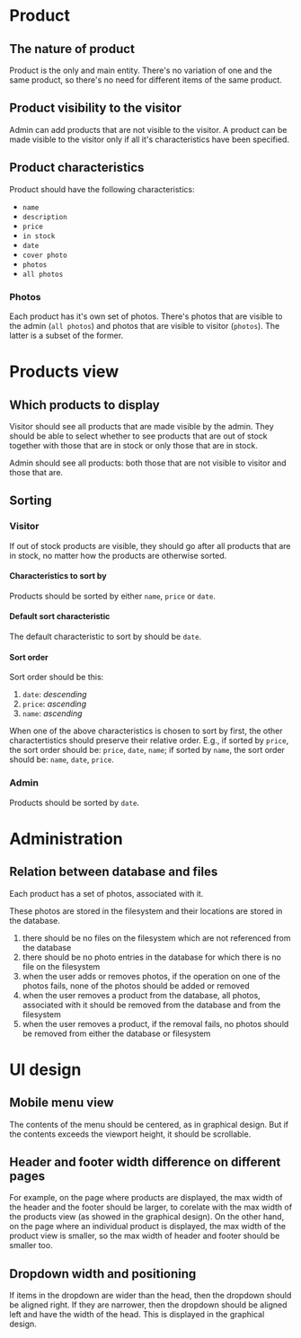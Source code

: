 # Product
## The nature of product
Product is the only and main entity. There's no variation of one and the same product, so there's no need for different items of the same product. 

## Product visibility to the visitor
Admin can add products that are not visible to the visitor. A product can be made visible to the visitor only if all it's characteristics have been specified.

## Product characteristics
Product should have the following characteristics:
* `name`
* `description`
* `price`
* `in stock`
* `date`
* `cover photo`
* `photos`
* `all photos`

### Photos
Each product has it's own set of photos. There's photos that are visible to the admin (`all photos`) and photos that are visible to visitor (`photos`). The latter is a subset of the former. 

# Products view
## Which products to display
Visitor should see all products that are made visible by the admin. They should be able to select whether to see products that are out of stock together with those that are in stock or only those that are in stock. 

Admin should see all products: both those that are not visible to visitor and those that are.

## Sorting
### Visitor
If out of stock products are visible, they should go after all products that are in stock, no matter how the products are otherwise sorted.

#### Characteristics to sort by
Products should be sorted by either `name`, `price` or `date`.

#### Default sort characteristic
The default characteristic to sort by should be `date`.

#### Sort order
Sort order should be this: 
1. `date`: *descending* 
2. `price`: *ascending*
3. `name`: *ascending*

When one of the above characteristics is chosen to sort by first, the other charactertistics should preserve their relative order. E.g., if sorted by `price`, the sort order should be: `price`, `date`, `name`; if sorted by `name`, the sort order should be: `name`, `date`, `price`.

### Admin
Products should be sorted by `date`. 

# Administration
## Relation between database and files
Each product has a set of photos, associated with it.

These photos are stored in the filesystem and their locations are stored in the database.

1. there should be no files on the filesystem which are not referenced from the database
2. there should be no photo entries in the database for which there is no file on the filesystem
3. when the user adds or removes photos, if the operation on one of the photos fails, none of the photos should be added or removed
4. when the user removes a product from the database, all photos, associated with it should be removed from the database and from the filesystem
5. when the user removes a product, if the removal fails, no photos should be removed from either the database or filesystem

# UI design
## Mobile menu view
The contents of the menu should be centered, as in graphical design. But if the contents exceeds the viewport height, it should be scrollable.

## Header and footer width difference on different pages
For example, on the page where products are displayed, the max width of the header and the footer should be larger, to corelate with the max width of the products view (as showed in the graphical design). On the other hand, on the page where an individual product is displayed, the max width of the product view is smaller, so the max width of header and footer should be smaller too.

## Dropdown width and positioning
If items in the dropdown are wider than the head, then the dropdown should be aligned right. If they are narrower, then the dropdown should be aligned left and have the width of the head. This is displayed in the graphical design.